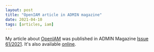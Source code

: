 ```yaml
---
layout: post
title: "OpenIAM article in ADMIN magazine"
date: 2021-04-10
tags: [articles, iam]
---
```


My article about [OpenIAM](https://www.openiam.com/) was published in ADMIN
Magazine [Issue 61/2021](https://www.admin-magazine.com/Archive/2021/61). It's
also available
[online](https://www.admin-magazine.com/Articles/Identity-and-access-management-with-OpenIAM).


